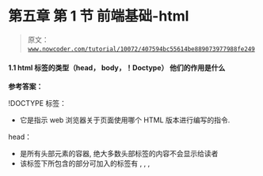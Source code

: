 # 第五章 第 1 节 前端基础-html

> 原文：[`www.nowcoder.com/tutorial/10072/407594bc55614be889073977988fe249`](https://www.nowcoder.com/tutorial/10072/407594bc55614be889073977988fe249)

#### 1.1 html 标签的类型（head， body，！Doctype） 他们的作用是什么

**参考答案：**

!DOCTYPE 标签：

*   它是指示 web 浏览器关于页面使用哪个 HTML 版本进行编写的指令.

head：

*   是所有头部元素的容器, 绝大多数头部标签的内容不会显示给读者
*   该标签下所包含的部分可加入的标签有 <base>, <link>, <meta>, <script>, <style>和<title>

body :

*   用于定义文档的主体, 包含了文档的所有内容
*   该标签支持 html 的全局属性和事件属性.

#### 1.2 h5 新特性

**参考答案：**

*   新增选择器 document.querySelector、document.querySelectorAll
*   拖拽释放(Drag and drop) API
*   媒体播放的 video 和 audio
*   本地存储 localStorage 和 sessionStorage
*   离线应用 manifest
*   桌面通知 Notifications
*   语意化标签 article、footer、header、nav、section
*   增强表单控件 calendar、date、time、email、url、search
*   地理位置 Geolocation
*   多任务 webworker
*   全双工通信协议 websocket
*   历史管理 history
*   跨域资源共享(CORS) Access-Control-Allow-Origin
*   页面可见性改变事件 visibilitychange
*   跨窗口通信 PostMessage
*   Form Data 对象
*   绘画 canvas

H5 移除的元素：

*   纯表现的元素：basefont、big、center、font、s、strike、tt、u
*   对可用性产生负面影响的元素：frame、frameset、noframes

#### 1.3 伪类和伪元素

**参考答案：**

伪类：用于已有元素处于某种状态时为其添加对应的样式，这个状态是根据用户行为而动态变化的。

​ 例如：当用户悬停在指定元素时，可以通过:hover 来描述这个元素的状态，虽然它和一般 css 相似，可以为 已有元素添加样式，但是它只有处于 DOM 树无法描述的状态下才能为元素添加样式，所以称为伪类。

伪元素：用于创建一些不在 DOM 树中的元素，并为其添加样式。

​ 例如，我们可以通过:before 来在一个元素之前添加一些文本，并为这些文本添加样式，虽然用户可以看见 这些文本，但是它实际上并不在 DOM 文档中。

#### 1.4 html5 语义化

**参考答案：**

在 HTML5 出来之前，我们习惯于用`div`来表示页面的章节或者不同模块，但是`div`本身是没有语义的。但是现在，HTML5 中加入了一些语义化标签，来更清晰的表达文档结构。

标签：

![](img/e3b5eb24e004757975e0d6739c19b0e5.png)

```cpp
<title>      <!--：页面主体内容。-->
<hn>         <!--：h1~h6，分级标题，<h1> 与 <title> 协调有利于搜索引擎优化。-->
<ul>         <!--：无序列表。-->
<li>         <!--：有序列表。-->
<header>     <!--：页眉通常包括网站标志、主导航、全站链接以及搜索框。-->
<nav>         <!--：标记导航，仅对文档中重要的链接群使用。-->
<main>         <!--：页面主要内容，一个页面只能使用一次。如果是 web 应用，则包围其主要功能。-->
<article>    <!--：定义外部的内容，其中的内容独立于文档的其余部分。-->
<section>    <!--：定义文档中的节（section、区段）。比如章节、页眉、页脚或文档中的其他部分。-->
<aside>         <!--：定义其所处内容之外的内容。如侧栏、文章的一组链接、广告、友情链接、相关产品列表等。-->
<footer>     <!--：页脚，只有当父级是 body 时，才是整个页面的页脚。-->
<small>      <!--：呈现小号字体效果，指定细则，输入免责声明、注解、署名、版权。-->
<strong>     <!--：和 em 标签一样，用于强调文本，但它强调的程度更强一些。-->
<em>         <!--：将其中的文本表示为强调的内容，表现为斜体。-->
<mark>       <!--：使用黄色突出显示部分文本。-->
<figure>     <!--：规定独立的流内容（图像、图表、照片、代码等等）（默认有 40px 左右 margin）。-->
<figcaption><!--：定义 figure 元素的标题，应该被置于 figure 元素的第一个或最后一个子元素的位置。-->
<cite>       <!--：表示所包含的文本对某个参考文献的引用，比如书籍或者杂志的标题。-->
<blockquoto><!--：定义块引用，块引用拥有它们自己的空间。-->
<q>          <!--：短的引述（跨浏览器问题，尽量避免使用）。-->
<time>       <!--：datetime 属性遵循特定格式，如果忽略此属性，文本内容必须是合法的日期或者时间格式。-->
<abbr>       <!--：简称或缩写。-->
<dfn>       <!--：定义术语元素，与定义必须紧挨着，可以在描述列表 dl 元素中使用。-->
<address>    <!--：作者、相关人士或组织的联系信息（电子邮件地址、指向联系信息页的链接）。-->
<del>        <!--：移除的内容。-->
<ins>        <!--：添加的内容。-->
<code>       <!--：标记代码。-->
<meter>      <!--：定义已知范围或分数值内的标量测量。（Internet Explorer 不支持 meter 标签）-->
<progress>    <!--：定义运行中的进度（进程）。-->
```

**扩展：**

语义化优点：

*   易于用户阅读，样式丢失的时候能让页面呈现清晰的结构。
*   有利于 SEO，搜索引擎根据标签来确定上下文和各个关键字的权重。
*   方便其他设备解析，如盲人阅读器根据语义渲染网页
*   有利于开发和维护，语义化更具可读性，代码更好维护，与 CSS3 关系更和谐。

#### 1.5 audio 标签的 api

**参考答案：**

audio 常用属性

| **属性** | **属性值** | **注释** |
| --- | --- | --- |
| src | url | 播放的音乐的 url 地址（火狐只支持 ogg 的音乐，而 IE9 只支持 MP3 格式的音乐。chrome 貌似全支持） |
| preload | preload | 预加载（在页面被加载时进行加载或者说缓冲音频），如果使用了 autoplay 的话那么该属性失效。 |
| loop | loop | 循环播放 |
| controls | controls | 是否显示默认控制条（控制按钮） |
| autoplay | autoplay | 自动播放 |

audio 音乐格式的支持

| **音频格式** | **Chrome** | **Firefox** | **IE9** | **Opera** | **Safari** |
| --- | --- | --- | --- | --- | --- |
| OGG | 支持 | 支持 | 支持 | 不支持 | 不支持 |
| MP3 | 支持 | 不支持 | 支持 | 不支持 | 支持 |
| WAV | 不支持 | 支持 | 不支持 | 支持 | 不支 |

audio 属性

| 属性 | 注释 |
| --- | --- |
| duration | 获取媒体文件的总时长，以 s 为单位，如果无法获取，返回 NaN |
| paused | 如果媒体文件被暂停，那么 paused 属性返回 true，反之则返回 false |
| ended | 如果媒体文件播放完毕返回 true |
| muted | 用来获取或设置静音状态。值为 boolean |
| volume | 控制音量的属性值为 0-1;0 为音量最小，1 为音量最大 |
| startTime | 返回起始播放时间 |
| error | 返回错误代码，为 uull 的时候为正常。否则可以通过 Music.error.code 来获取具体的错误代码： 1.用户终止 2.网络错误 3.解码错误 4.URL 无效 |
| currentTime | 用来获取或控制当前播放的时间，单位为 s。 |
| currentSrc | 以字符串形式返回正在播放或已加载的文件 |

常用的控制用的函数：

| 函数 | 作用 |
| --- | --- |
| load() | 加载音频、视频软件 |
| play() | 加载并播放音频、视频文件或重新播放暂停的的音频、视频 |
| pause() | 暂停出于播放状态的音频、视频文件 |
| canPlayType(obj) | 测试是否支持给定的 Mini 类型的文件 |

常用 audio 的事件：

| 事件名称 | 事件作用 |
| --- | --- |
| loadstart | 客户端开始请求数据 |
| progress | 客户端正在请求数据（或者说正在缓冲） |
| play | play()和 autoplay 播放时 |
| pause | pause()方法促发时 |
| ended | 当前播放结束 |
| timeupdate | 当前播放时间发生改变的时候。播放中常用的时间处理哦 |
| canplaythrough | 歌曲已经载入完全完成 |
| canplay | 缓冲至目前可播放状态。 |